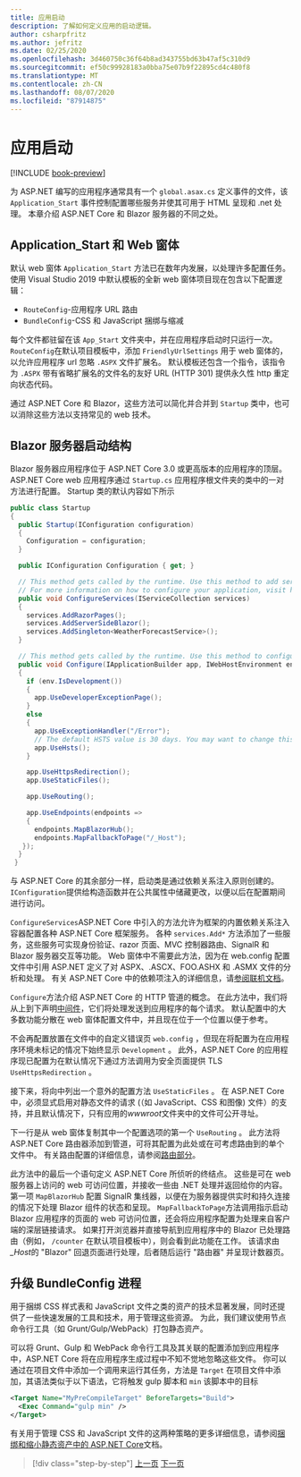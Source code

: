 ```yaml
---
title: 应用启动
description: 了解如何定义应用的启动逻辑。
author: csharpfritz
ms.author: jefritz
ms.date: 02/25/2020
ms.openlocfilehash: 3d460750c36f64b8ad343755bd63b47af5c310d9
ms.sourcegitcommit: ef50c99928183a0bba75e07b9f22895cd4c480f8
ms.translationtype: MT
ms.contentlocale: zh-CN
ms.lasthandoff: 08/07/2020
ms.locfileid: "87914875"
---
```

# <a name="app-startup"></a>应用启动

[!INCLUDE [book-preview](../../../includes/book-preview.md)]

为 ASP.NET 编写的应用程序通常具有一个 `global.asax.cs` 定义事件的文件，该 `Application_Start` 事件控制配置哪些服务并使其可用于 HTML 呈现和 .net 处理。 本章介绍 ASP.NET Core 和 Blazor 服务器的不同之处。

## <a name="application_start-and-web-forms"></a>Application_Start 和 Web 窗体

默认 web 窗体 `Application_Start` 方法已在数年内发展，以处理许多配置任务。  使用 Visual Studio 2019 中默认模板的全新 web 窗体项目现在包含以下配置逻辑：

- `RouteConfig`-应用程序 URL 路由
- `BundleConfig`-CSS 和 JavaScript 捆绑与缩减

每个文件都驻留在该 `App_Start` 文件夹中，并在应用程序启动时只运行一次。  `RouteConfig`在默认项目模板中，添加 `FriendlyUrlSettings` 用于 web 窗体的，以允许应用程序 url 忽略 `.ASPX` 文件扩展名。  默认模板还包含一个指令，该指令为 `.ASPX` 带有省略扩展名的文件名的友好 URL (HTTP 301) 提供永久性 http 重定向状态代码。

通过 ASP.NET Core 和 Blazor，这些方法可以简化并合并到 `Startup` 类中，也可以消除这些方法以支持常见的 web 技术。

## <a name="blazor-server-startup-structure"></a>Blazor 服务器启动结构

Blazor 服务器应用程序位于 ASP.NET Core 3.0 或更高版本的应用程序的顶层。  ASP.NET Core web 应用程序通过 `Startup.cs` 应用程序根文件夹的类中的一对方法进行配置。  Startup 类的默认内容如下所示

```csharp
public class Startup
{
  public Startup(IConfiguration configuration)
  {
    Configuration = configuration;
  }

  public IConfiguration Configuration { get; }

  // This method gets called by the runtime. Use this method to add services to the container.
  // For more information on how to configure your application, visit https://go.microsoft.com/fwlink/?LinkID=398940
  public void ConfigureServices(IServiceCollection services)
  {
    services.AddRazorPages();
    services.AddServerSideBlazor();
    services.AddSingleton<WeatherForecastService>();
  }

  // This method gets called by the runtime. Use this method to configure the HTTP request pipeline.
  public void Configure(IApplicationBuilder app, IWebHostEnvironment env)
  {
    if (env.IsDevelopment())
    {
      app.UseDeveloperExceptionPage();
    }
    else
    {
      app.UseExceptionHandler("/Error");
      // The default HSTS value is 30 days. You may want to change this for production scenarios, see https://aka.ms/aspnetcore-hsts.
      app.UseHsts();
    }

    app.UseHttpsRedirection();
    app.UseStaticFiles();

    app.UseRouting();

    app.UseEndpoints(endpoints =>
    {
      endpoints.MapBlazorHub();
      endpoints.MapFallbackToPage("/_Host");
   });
  }
 }
```

与 ASP.NET Core 的其余部分一样，启动类是通过依赖关系注入原则创建的。  `IConfiguration`提供给构造函数并在公共属性中储藏更改，以便以后在配置期间进行访问。

`ConfigureServices`ASP.NET Core 中引入的方法允许为框架的内置依赖关系注入容器配置各种 ASP.NET Core 框架服务。  各种 `services.Add*` 方法添加了一些服务，这些服务可实现身份验证、razor 页面、MVC 控制器路由、SignalR 和 Blazor 服务器交互等功能。  Web 窗体中不需要此方法，因为在 web.config 配置文件中引用 ASP.NET 定义了对 ASPX、.ASCX、FOO.ASHX 和 .ASMX 文件的分析和处理。  有关 ASP.NET Core 中的依赖项注入的详细信息，请[参阅联机文档](https://docs.microsoft.com/aspnet/core/fundamentals/dependency-injection)。

`Configure`方法介绍 ASP.NET Core 的 HTTP 管道的概念。  在此方法中，我们将从上到下声明[中间件](middleware.md)，它们将处理发送到应用程序的每个请求。 默认配置中的大多数功能分散在 web 窗体配置文件中，并且现在位于一个位置以便于参考。

不会再配置放置在文件中的自定义错误页 `web.config` ，但现在将配置为在应用程序环境未标记的情况下始终显示 `Development` 。  此外，ASP.NET Core 的应用程序现已配置为在默认情况下通过方法调用为安全页面提供 TLS `UseHttpsRedirection` 。

接下来，将向中列出一个意外的配置方法 `UseStaticFiles` 。  在 ASP.NET Core 中，必须显式启用对静态文件的请求 (（如 JavaScript、CSS 和图像) 文件）的支持，并且默认情况下，只有应用的*wwwroot*文件夹中的文件可公开寻址。

下一行是从 web 窗体复制其中一个配置选项的第一个 `UseRouting` 。  此方法将 ASP.NET Core 路由器添加到管道，可将其配置为此处或在可考虑路由到的单个文件中。  有关路由配置的详细信息，请参阅[路由部分](pages-routing-layouts.md)。

此方法中的最后一个语句定义 ASP.NET Core 所侦听的终结点。  这些是可在 web 服务器上访问的 web 可访问位置，并接收一些由 .NET 处理并返回给你的内容。  第一项 `MapBlazorHub` 配置 SignalR 集线器，以便在为服务器提供实时和持久连接的情况下处理 Blazor 组件的状态和呈现。  `MapFallbackToPage`方法调用指示启动 Blazor 应用程序的页面的 web 可访问位置，还会将应用程序配置为处理来自客户端的深层链接请求。  如果打开浏览器并直接导航到应用程序中的 Blazor 已处理路由（例如， `/counter` 在默认项目模板中），则会看到此功能在工作。 该请求由 *_Host*的 "Blazor" 回退页面进行处理，后者随后运行 "路由器" 并呈现计数器页。

## <a name="upgrading-the-bundleconfig-process"></a>升级 BundleConfig 进程

用于捆绑 CSS 样式表和 JavaScript 文件之类的资产的技术显著发展，同时还提供了一些快速发展的工具和技术，用于管理这些资源。  为此，我们建议使用节点命令行工具（如 Grunt/Gulp/WebPack）打包静态资产。

可以将 Grunt、Gulp 和 WebPack 命令行工具及其关联的配置添加到应用程序中，ASP.NET Core 将在应用程序生成过程中不知不觉地忽略这些文件。  你可以通过在项目文件中添加一个调用来运行其任务，方法是 `Target` 在项目文件中添加，其语法类似于以下语法，它将触发 gulp 脚本和 `min` 该脚本中的目标

```xml
<Target Name="MyPreCompileTarget" BeforeTargets="Build">
  <Exec Command="gulp min" />
</Target>
```

有关用于管理 CSS 和 JavaScript 文件的这两种策略的更多详细信息，请参阅[捆绑和缩小静态资产中的 ASP.NET Core](https://docs.microsoft.com/aspnet/core/client-side/bundling-and-minification)文档。

>[!div class="step-by-step"]
>[上一页](project-structure.md)
>[下一页](components.md)
